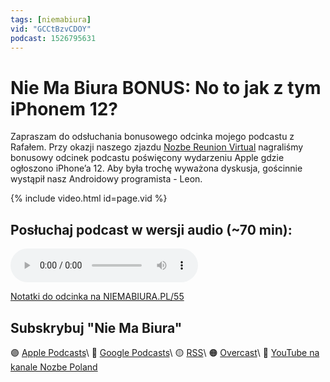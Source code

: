 ```yaml
---
tags: [niemabiura]
vid: "GCCtBzvCDOY"
podcast: 1526795631
---
```


# Nie Ma Biura BONUS: No to jak z tym iPhonem 12?

Zapraszam do odsłuchania bonusowego odcinka mojego podcastu z Rafałem. Przy okazji naszego zjazdu [Nozbe Reunion Virtual][nb] nagraliśmy bonusowy odcinek podcastu poświęcony wydarzeniu Apple gdzie ogłoszono iPhone’a 12. Aby była trochę wyważona dyskusja, gościnnie wystąpił nasz Androidowy programista - Leon.

{% include video.html id=page.vid %}

<!--More-->

## Posłuchaj podcast w wersji audio (~70 min):

<audio controls>
<source src="https://media.transistor.fm/3812a5ed/dede4183.mp3" type="audio/mpeg">
</audio>

[Notatki do odcinka na NIEMABIURA.PL/55](https://niemabiura.pl/55)

## Subskrybuj "Nie Ma Biura"

🟣 [Apple Podcasts](https://podcasts.apple.com/pl/podcast/nie-ma-biura/id1526795631)\\
🔵 [Google Podcasts](https://podcasts.google.com/feed/aHR0cHM6Ly9mZWVkcy50cmFuc2lzdG9yLmZtL25pZW1hYml1cmE)\\
🟡 [RSS](https://nozbe.com/niemabiura.rss)\\
🟠 [Overcast](https://overcast.fm/itunes1526795631/nie-ma-biura)\\
🔴 [YouTube na kanale Nozbe Poland](https://youtube.com/NozbePoland)

[n]: https://michael.gratis/nozbe_pl
[nb]: https://nozbe.com/pl/blog/virtual-covid-safe-online-company-retreat/